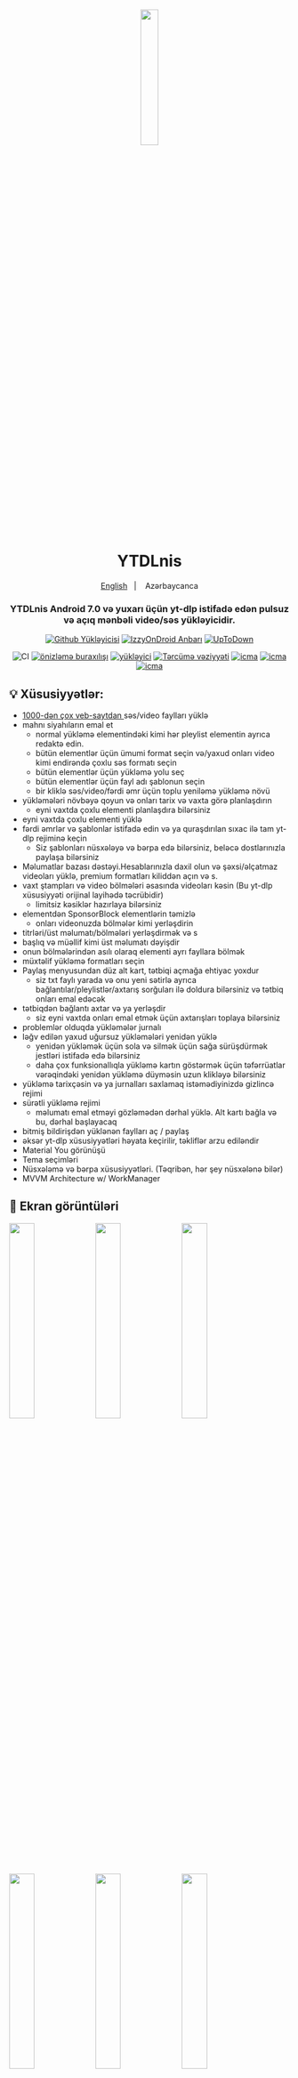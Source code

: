 <h1 align="center">
	<img src="fastlane/metadata/android/en-US/images/icon.png" width="25%" /> <br>
	YTDLnis
</h1>

<div align="center">
	<a href="https://github.com/deniscerri/ytdlnis/blob/main/README.md">English</a>
	&nbsp;&nbsp;| &nbsp;&nbsp;
	Azərbaycanca
</div>

<h3 align="center">
	YTDLnis Android 7.0 və yuxarı üçün yt-dlp istifadə edən pulsuz və açıq mənbəli video/səs yükləyicidir.
</h3>

<div align="center">

[![Github Yükləyicisi](https://custom-icon-badges.herokuapp.com/badge/Download-blue?style=for-the-badge&logo=download&logoColor=white)](https://github.com/deniscerri/ytdlnis/releases/latest)
[![IzzyOnDroid Anbarı](https://custom-icon-badges.herokuapp.com/badge/IzzyOnDroid%20Repo-red?style=for-the-badge&logo=download&logoColor=white)](https://android.izzysoft.de/repo/apk/com.deniscerri.ytdl)
[![UpToDown](https://custom-icon-badges.herokuapp.com/badge/UpToDown-green?style=for-the-badge&logo=download&logoColor=white)](https://ytdlnis.en.uptodown.com/android/download)

![CI](https://github.com/deniscerri/ytdlnis/actions/workflows/android.yml/badge.svg?branch=main&event=pull)
[![önizləmə buraxılışı](https://img.shields.io/github/release/deniscerri/ytdlnis.svg?maxAge=3600&include_prereleases&label=preview)](https://github.com/deniscerri/ytdlnis/releases) 
[![yükləyici](https://img.shields.io/github/downloads/deniscerri/ytdlnis/total?style=flat-square)](https://github.com/deniscerri/ytdlnis/releases) 
[![Tərcümə vəziyyəti](https://hosted.weblate.org/widgets/ytdlnis/-/svg-badge.svg)](https://hosted.weblate.org/engage/ytdlnis/?utm_source=widget) 
[![icma](https://img.shields.io/badge/Discord-YTDLnis-blueviolet?style=flat-square&logo=discord)](https://discord.gg/WW3KYWxAPm) 
[![icma](https://img.shields.io/badge/Telegram-YTDLnis-blue?style=flat-square&logo=telegram)](https://t.me/ytdlnis)
[![icma](https://img.shields.io/badge/Telegram-Updates-red?style=flat-square&logo=telegram)](https://t.me/ytdlnisupdates)




</div>

## 💡 Xüsusiyyətlər:

- [1000-dən çox veb-saytdan ](https://github.com/yt-dlp/yt-dlp/blob/master/supportedsites.md) səs/video faylları yüklə
- mahnı siyahıların emal et
	- normal yükləmə elementindəki kimi hər pleylist elementin ayrıca redaktə edin.
	- bütün elementlər üçün ümumi format seçin və/yaxud onları video kimi endirəndə çoxlu səs formatı seçin
	- bütün elementlər üçün yükləmə yolu seç
	- bütün elementlər üçün fayl adı şablonun seçin
	- bir kliklə səs/video/fərdi əmr üçün toplu yeniləmə yükləmə növü
- yükləmələri növbəyə qoyun və onları tarix və vaxta görə planlaşdırın
	- eyni vaxtda çoxlu elementi planlaşdıra bilərsiniz
- eyni vaxtda çoxlu elementi yüklə
- fərdi əmrlər və şablonlar istifadə edin və ya quraşdırılan sıxac ilə tam yt-dlp rejiminə keçin
	- Siz şablonları nüsxələyə və bərpa edə bilərsiniz, beləcə dostlarınızla paylaşa bilərsiniz
- Məlumatlar bazası dəstəyi.Hesablarınızla daxil olun və şəxsi/əlçatmaz videoları yüklə, premium formatları kiliddən açın və s.
- vaxt ştampları və video bölmələri əsasında videoları kəsin (Bu yt-dlp xüsusiyyəti orijinal layihədə təcrübidir)
	- limitsiz kəsiklər hazırlaya bilərsiniz
- elementdən SponsorBlock elementlərin təmizlə
	- onları videonuzda bölmələr kimi yerləşdirin 
- titrləri/üst məlumatı/bölmələri yerləşdirmək və s
- başlıq və müəllif kimi üst məlumatı dəyişdir
- onun bölmələrindən asılı olaraq elementi ayrı fayllara bölmək
- müxtəlif yükləmə formatları seçin
- Paylaş menyusundan düz alt kart, tətbiqi açmağa ehtiyac yoxdur 
	- siz txt faylı yarada və onu yeni sətirlə ayrıca bağlantılar/pleylistlər/axtarış sorğuları ilə doldura bilərsiniz və tətbiq onları emal edəcək
- tətbiqdən bağlantı axtar və ya yerləşdir
	- siz eyni vaxtda onları emal etmək üçün axtarışları toplaya bilərsiniz
- problemlər olduqda yükləmələr jurnalı
- ləğv edilən yaxud uğursuz yükləmələri yenidən yüklə
	- yenidən yükləmək üçün sola və silmək üçün sağa sürüşdürmək jestləri istifadə edə bilərsiniz
	- daha çox funksionallıqla yükləmə kartın göstərmək üçün təfərrüatlar vərəqindəki yenidən yükləmə düyməsin uzun klikləyə bilərsiniz
- yükləmə tarixçəsin və ya jurnalları saxlamaq istəmədiyinizdə gizlincə rejimi
- sürətli yükləmə rejimi
	- məlumatı emal etməyi gözləmədən dərhal yüklə. Alt kartı bağla və bu, dərhal başlayacaq
- bitmiş bildirişdən yüklənən faylları aç / paylaş
- əksər yt-dlp xüsusiyyətləri həyata keçirilir, təkliflər arzu ediləndir
- Material You görünüşü
- Tema seçimləri
- Nüsxələmə və bərpa xüsusiyyətləri. (Təqribən, hər şey nüsxələnə bilər)
- MVVM Architecture w/ WorkManager

## 📲 Ekran görüntüləri

<div>
<img src="fastlane/metadata/android/en-US/images/phoneScreenshots/01.png" width="30%" />
<img src="fastlane/metadata/android/en-US/images/phoneScreenshots/02.png" width="30%" />
<img src="fastlane/metadata/android/en-US/images/phoneScreenshots/03.png" width="30%" />
<img src="fastlane/metadata/android/en-US/images/phoneScreenshots/04.png" width="30%" />
<img src="fastlane/metadata/android/en-US/images/phoneScreenshots/05.png" width="30%" />
<img src="fastlane/metadata/android/en-US/images/phoneScreenshots/06.png" width="30%" />
<img src="fastlane/metadata/android/en-US/images/phoneScreenshots/07.png" width="30%" />
<img src="fastlane/metadata/android/en-US/images/phoneScreenshots/08.png" width="30%" />
<img src="fastlane/metadata/android/en-US/images/phoneScreenshots/09.png" width="30%" />
<img src="fastlane/metadata/android/en-US/images/phoneScreenshots/10.png" width="30%" />
<img src="fastlane/metadata/android/en-US/images/phoneScreenshots/11.png" width="30%" />
<img src="fastlane/metadata/android/en-US/images/phoneScreenshots/12.png" width="30%" />
<img src="fastlane/metadata/android/en-US/images/phoneScreenshots/13.png" width="90%" />
</div>

## 💬 Əlaqə

Müzakirə, elanlar və buraxılışlar üçün [Telegram Kanalımıza](https://t.me/ytdlnis) və ya [Discord](https://discord.gg/WW3KYWxAPm) qoşulun!

## 🔑 ReVanced və LibreTube ilə bağlantı yarat

Tətbiqin paket adı "com.deniscerri.ytdl"

## 📝 Weblate-də Tərcümə Etməyə Kömək Et
<a href="https://hosted.weblate.org/engage/ytdlnis/">
<img src="https://hosted.weblate.org/widgets/ytdlnis/-/strings/open-graph.png" alt="Tərcümə vəziyyəti" />
</a>


<a href="https://hosted.weblate.org/engage/ytdlnis/">
<img src="https://hosted.weblate.org/widgets/ytdlnis/-/multi-auto.svg" alt="Tərcümə vəziyyəti" />
</a>

## 😇 Töhfə

Əgər töhfə vermək istəyirsinizsə xahiş olunur, [Töhfə vermə](CONTRIBUTING.MD) bölməsin oxuyun.

## 📄 Lisenziya

[GNU GPL v3.0](https://github.com/deniscerri/ytdlnis/blob/main/LICENSE)

⚠️  Xəbərdarlıq <br>

GPLv3 lisenziyası ilə lisenziyalaşdırılan mənbə kodu istisna olmaqla, bütün digər tərəflərə "YTDLnis" adın yükləyici tətbiq kimi istifadə etmək qadağandır və eynisi onun törəmələri üçün də keçərlidir. Törəmələrə çəngəllər və qeyri-rəsmi quruluşlar daxildir, lakin bunlarla məhdudlaşmır.

## 🙏 Təşəkkürlər

- [yt-dlp](https://github.com/yt-dlp/yt-dlp) və bu aləti mümkün etmək üçün töhfəçiləri. Bunsuz bu tətbiq mövcud olmazdı.
- [youtubedl-android](https://github.com/yausername/youtubedl-android) yt-dlp-ni Android-ə köçürmək üçün
- [dvd](https://github.com/yausername/dvd) Sizə youtubedl-android alətin göstərmək üçün
- [seal](https://github.com/JunkFood02/Seal) müəyyən dizayn elementləri və xüsusiyyətləri üçün bu tətbiqdə də istifadə etmək istədim
- [decipher3114](https://github.com/decipher3114) tətbiq simvolu üçün

və bir çox başqa internet forum yad adamlar.
